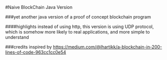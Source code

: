 #Naive BlockChain Java Version

###yet another java version of a  proof of concept blockchain program

####highlights
instead of using http, this version is using UDP protocol, which is 
somehow more likely to real applications, and more simple to understand



###credits
inspired by https://medium.com/@lhartikk/a-blockchain-in-200-lines-of-code-963cc1cc0e54